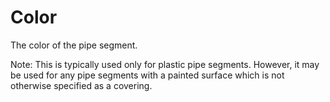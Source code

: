 Color
=====

The color of the pipe segment.

Note: This is typically used only for plastic pipe segments. However, it may be used for any pipe segments with a painted surface which is not otherwise specified as a covering.
